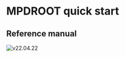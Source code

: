 # MPDROOT quick start

## Reference manual

![v22.04.22](https://disk.jinr.ru/index.php/s/LDgJ6DAkXRQcFS7?path=%2FMPDroot%20reference%20manual)
